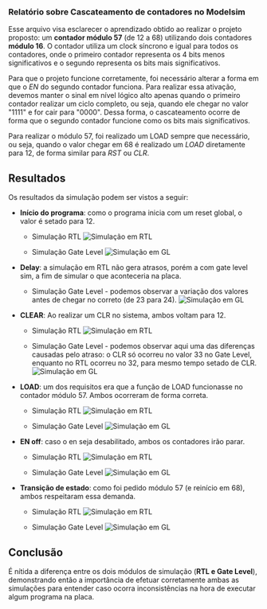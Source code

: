 ### Relatório sobre Cascateamento de contadores no Modelsim

Esse arquivo visa esclarecer o aprendizado obtido ao realizar o projeto proposto: um **contador módulo 57** (de 12 a 68) utilizando dois contadores **módulo 16**. O contador utiliza um clock síncrono e igual para todos os contadores, onde o primeiro contador representa os 4 bits menos significativos e o segundo representa os bits mais significativos. 

Para que o projeto funcione corretamente, foi necessário alterar a forma em que o *EN* do segundo contador funciona. Para realizar essa ativação, devemos manter o sinal em nível lógico alto apenas quando o primeiro contador realizar um ciclo completo, ou seja, quando ele chegar no valor "1111" e for cair para "0000". Dessa forma, o cascateamento ocorre de forma que o segundo contador funcione como os bits mais significativos.

Para realizar o módulo 57, foi realizado um LOAD sempre que necessário, ou seja, quando o valor chegar em 68 é realizado um *LOAD* diretamente para 12, de forma similar para *RST* ou *CLR*.

## Resultados

Os resultados da simulação podem ser vistos a seguir:

* **Início do programa**: como o programa inicia com um reset global, o valor é setado para 12.

    * Simulação RTL
    ![Simulação em RTL](./img/rtl_start.png)

    * Simulação Gate Level
    ![Simulação em GL](./img/gate_start.png)

* **Delay**: a simulação em RTL não gera atrasos, porém a com gate level sim, a fim de simular o que aconteceria na placa.

    * Simulação Gate Level - podemos observar a variação dos valores antes de chegar no correto (de 23 para 24).
    ![Simulação em GL](./img/gate_delay.png)

* **CLEAR**: Ao realizar um CLR no sistema, ambos voltam para 12.

    * Simulação RTL
    ![Simulação em RTL](./img/rtl_clear.png)

    * Simulação Gate Level - podemos observar aqui uma das diferenças causadas pelo atraso: o CLR só ocorreu no valor 33 no Gate Level, enquanto no RTL ocorreu no 32, para mesmo tempo setado de CLR.
    ![Simulação em GL](./img/gate_clear.png)

* **LOAD**: um dos requisitos era que a função de LOAD funcionasse no contador módulo 57. Ambos ocorreram de forma correta.

    * Simulação RTL
    ![Simulação em RTL](./img/rtl_load.png)

    * Simulação Gate Level
    ![Simulação em GL](./img/gate_load.png)

* **EN off**: caso o en seja desabilitado, ambos os contadores irão parar.

    * Simulação RTL
    ![Simulação em RTL](./img/rtl_en_off.png)

    * Simulação Gate Level
    ![Simulação em GL](./img/gate_en_off.png)

* **Transição de estado**: como foi pedido módulo 57 (e reinício em 68), ambos respeitaram essa demanda.

    * Simulação RTL
    ![Simulação em RTL](./img/rtl_transition.png)

    * Simulação Gate Level
    ![Simulação em GL](./img/gate_transition.png)    

## Conclusão

É nítida a diferença entre os dois módulos de simulação (**RTL e Gate Level**), demonstrando então a importância de efetuar corretamente ambas as simulações para entender caso ocorra inconsistências na hora de executar algum programa na placa.


